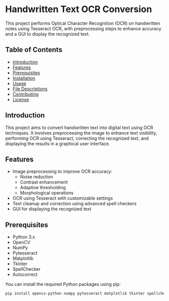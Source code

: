 # Handwritten Text OCR Conversion

This project performs Optical Character Recognition (OCR) on handwritten notes using Tesseract OCR, with preprocessing steps to enhance accuracy and a GUI to display the recognized text.

## Table of Contents

- [Introduction](#introduction)
- [Features](#features)
- [Prerequisites](#prerequisites)
- [Installation](#installation)
- [Usage](#usage)
- [File Descriptions](#file-descriptions)
- [Contributing](#contributing)
- [License](#license)

## Introduction

This project aims to convert handwritten text into digital text using OCR techniques. It involves preprocessing the image to enhance text visibility, performing OCR using Tesseract, correcting the recognized text, and displaying the results in a graphical user interface.

## Features

- Image preprocessing to improve OCR accuracy:
  - Noise reduction
  - Contrast enhancement
  - Adaptive thresholding
  - Morphological operations
- OCR using Tesseract with customizable settings
- Text cleanup and correction using advanced spell checkers
- GUI for displaying the recognized text

## Prerequisites

- Python 3.x
- OpenCV
- NumPy
- Pytesseract
- Matplotlib
- Tkinter
- SpellChecker
- Autocorrect

You can install the required Python packages using pip:

```bash
pip install opencv-python numpy pytesseract matplotlib tkinter spellchecker autocorrect
